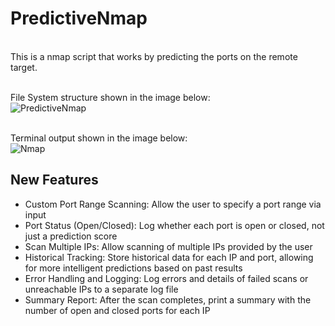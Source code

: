 # PredictiveNmap

<br>This is a nmap script that works by predicting the ports on the remote target.</br>

<br>File System structure shown in the image below:</br>
![PredictiveNmap](https://github.com/user-attachments/assets/5de35d71-e5df-4a41-b2c1-91c751bb3105)

<br>Terminal output shown in the image below:</br>
![Nmap](https://github.com/user-attachments/assets/ee927cff-ba72-4997-8a07-7b7ef8db5425)

## New Features
- Custom Port Range Scanning: Allow the user to specify a port range via input
- Port Status (Open/Closed): Log whether each port is open or closed, not just a prediction score
- Scan Multiple IPs: Allow scanning of multiple IPs provided by the user</br>
- Historical Tracking: Store historical data for each IP and port, allowing for more intelligent predictions based on past results
- Error Handling and Logging: Log errors and details of failed scans or unreachable IPs to a separate log file
- Summary Report: After the scan completes, print a summary with the number of open and closed ports for each IP
